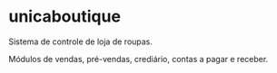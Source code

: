 # unicaboutique

Sistema de controle de loja de roupas. 

Módulos de vendas, pré-vendas, crediário, contas a pagar e receber.
